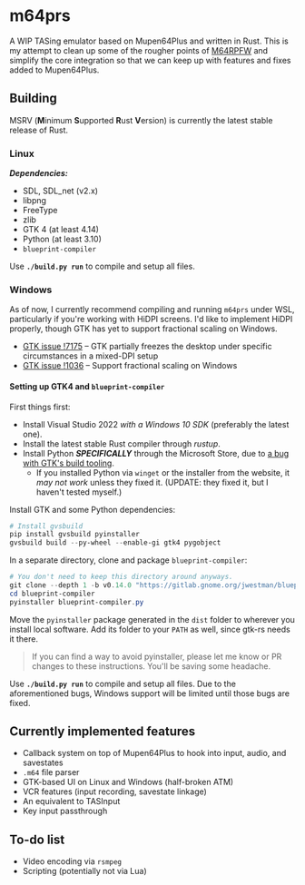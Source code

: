 # m64prs
A WIP TASing emulator based on Mupen64Plus and written in Rust. This is my attempt to clean up some of the rougher points
of [M64RPFW](https://github.com/Mupen64-Rewrite/M64RPFW) and simplify the core integration so that we can keep up with
features and fixes added to Mupen64Plus.

## Building
MSRV (**M**inimum **S**upported **R**ust **V**ersion) is currently the latest stable release of Rust.

### Linux
***Dependencies:***
- SDL, SDL_net (v2.x)
- libpng
- FreeType
- zlib
- GTK 4 (at least 4.14)
- Python (at least 3.10)
- `blueprint-compiler`

Use **`./build.py run`** to compile and setup all files.

### Windows
As of now, I currently recommend compiling and running `m64prs` under WSL, particularly if you're working with HiDPI
screens. I'd like to implement HiDPI properly, though GTK has yet to support fractional scaling on Windows.
- [GTK issue !7175](https://gitlab.gnome.org/GNOME/gtk/-/issues/7175) &ndash; GTK partially freezes the desktop under
  specific circumstances in a mixed-DPI setup
- [GTK issue !1036](https://gitlab.gnome.org/GNOME/gtk/-/issues/1036) &ndash; Support fractional scaling on Windows

#### Setting up GTK4 and `blueprint-compiler`
First things first:

- Install Visual Studio 2022 *with a Windows 10 SDK* (preferably the latest one).
- Install the latest stable Rust compiler through *rustup*.
- Install Python ***SPECIFICALLY*** through the Microsoft Store, due to [a bug with GTK's build tooling](https://github.com/wingtk/gvsbuild/pull/1474).
  - If you installed Python via `winget` or the installer from the website, it *may not work* unless they fixed it. (UPDATE: they fixed it, but I haven't tested myself.)

Install GTK and some Python dependencies:
```powershell
# Install gvsbuild
pip install gvsbuild pyinstaller
gvsbuild build --py-wheel --enable-gi gtk4 pygobject
```

In a separate directory, clone and package `blueprint-compiler`:
```powershell
# You don't need to keep this directory around anyways.
git clone --depth 1 -b v0.14.0 "https://gitlab.gnome.org/jwestman/blueprint-compiler.git"
cd blueprint-compiler
pyinstaller blueprint-compiler.py
```

Move the `pyinstaller` package generated in the `dist` folder to wherever you install
local software. Add its folder to your `PATH` as well, since gtk-rs needs it there.

> If you can find a way to avoid pyinstaller, please let me know or PR changes to these instructions.
> You'll be saving some headache.

Use **`./build.py run`** to compile and setup all files. Due to the aforementioned bugs, 
Windows support will be limited until those bugs are fixed.

## Currently implemented features
- Callback system on top of Mupen64Plus to hook into input, audio, and savestates
- `.m64` file parser
- GTK-based UI on Linux and Windows (half-broken ATM)
- VCR features (input recording, savestate linkage)
- An equivalent to TASInput
- Key input passthrough

## To-do list
- Video encoding via `rsmpeg`
- Scripting (potentially not via Lua)